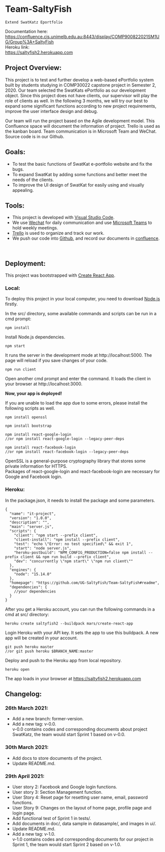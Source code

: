 # Team-SaltyFish<br>
    Extend SwatKatz Eportfolio
Documentation here:<br> 
https://confluence.cis.unimelb.edu.au:8443/display/COMP900822021SM1UG/Group%3A+SaltyFish <br>
Heroku link:<br> 
https://saltyfish2.herokuapp.com <br>

## Project Overview:
This project is to test and further develop a web-based ePortfolio system built by students studying in COMP30022 capstone project in Semester 2, 2020. Our team selected the SwatKats ePortfolio as our development object. Since this project does not have clients, our supervisor will play the role of clients as well. In the following 3 months, we will try our best to expand some significant functions according to new project requirements, improve the user interface design and debug.<br>
  
Our team will run the project based on the Agile development model. This Confluence space will document the information of project. Trello is used as the kanban board. Team communication is in Microsoft Team and WeChat. Source code is in our Github.<br>
  
## Goals:<br>
* To test the basic functions of SwatKat e-portfolio website and fix the bugs.<br>
* To expand SwatKat by adding some functions and better meet the needs of the clients.<br>
* To improve the UI design of SwatKat for easily using and visually appealing.<br>

## Tools:<br>
* This project is developed with [Visual Studio Code](https://code.visualstudio.com).
* We use [Wechat](https://www.wechat.com/) for daily communication and use [Microsoft Teams](https://www.microsoft.com/en-us/microsoft-teams/log-in) to hold weekly meetings.
* [Trello](https://trello.com/) is used to organize and track our work.
* We push our code into [Github](https://github.com/), and record our documents in [confluence](https://www.atlassian.com/software/confluence).
<br>

## Deployment:<br>
This project was bootstrapped with [Create React App](https://github.com/facebook/create-react-app).<br>
### Local:<br>
To deploy this project in your local computer, you need to download [Node.js](https://nodejs.org/en/download/) firstly.<br>

In the src/ directory, some available commands and scripts can be run in a cmd prompt:<br>
```
npm install
``` 
Install Node.js dependencies.<br>

```
npm start
``` 
It runs the server in the development mode at http://localhost:5000. The page will reload if you save changes of your code.<br>

```
npm run client
``` 
Open another cmd prompt and enter the command. It loads the client in your browser at http://localhost:3000. <br>

**Now, your app is deployed!**<br>

If you are unable to load the app due to some errors, please install the following scripts as well.<br>
```
npm install openssl

npm install bootstrap

npm install react-google-login
//or npm install react-google-login --legacy-peer-deps

npm install react-facebook-login
//or npm install react-facebook-login --legacy-peer-deps
```
OpenSSL is a general-purpose cryptography library that stores some private information for HTTPS.<br>
Packages of react-google-login and react-facebook-login are necessary for Google and Facebook login.<br>

### Heroku:<br>
In the package.json, it needs to install the package and some parameters.<br>
```
{
  "name": "it-project",
  "version": "1.0.0",
  "description": "",
  "main": "server.js",
  "scripts": {
    "client": "npm start --prefix client",
    "client-install": "npm install --prefix client",
    "test": "echo \"Error: no test specified\" && exit 1",
    "start": "node server.js",
    "heroku-postbuild": "NPM_CONFIG_PRODUCTION=false npm install --prefix client && npm run build --prefix client",
    "dev": "concurrently \"npm start\" \"npm run client\""
  },
  "engines": {
    "node": "15.14.0"
  },
  "homepage": "https://github.com/UG-SaltyFish/Team-SaltyFish#readme",
  "dependencies": {
    //your dependencies
  }
}
```
After you get a Heroku account, you can run the following commands in a cmd at src/ directory:<br>
```
heroku create saltyfish2 --buildpack mars/create-react-app
```
Login Heroku with your API key. It sets the app to use this buildpack. A new app will be created in your account.<br>

```
git push heroku master
//or git push heroku $BRANCH_NAME:master
```
Deploy and push to the Heroku app from local repository.<br>

```
heroku open
```
The app loads in your browser at https://saltyfish2.herokuapp.com <br>


## Changelog:<br>
### 26th March 2021:<br>
* Add a new branch: former-version.<br>
* Add a new tag: v-0.0.<br>
  v-0.0 contains codes and corresponding documents about project SwatKatz, the team would start Sprint 1 based on v-0.0.<br>        
### 30th March 2021:<br>
* Add docs to store documents of the project.<br>
* Update README.md.<br>
### 29th April 2021:<br>
* User story 2: Facebook and Google login functions.<br>
* User story 3: Section Management function.<br>
* User Story 4: Reset page for resetting user name, email, password functions.<br>
* User Story 9: Changes on the layout of home page, profile page and login page.<br>
* Add functional test of Sprint 1 in tests/.<br>
* Add documents in doc/, data sample in datasample/, and images in ui/.<br>
* Update README.md.<br>
* Add a new tag: v-1.0.<br>
  v-1.0 contains codes and corresponding documents for our project in Sprint 1, the team would start Sprint 2 based on v-1.0.<br>
